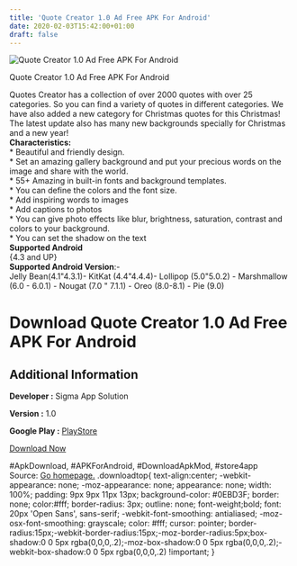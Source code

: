 ```yaml
---
title: 'Quote Creator 1.0 Ad Free APK For Android'
date: 2020-02-03T15:42:00+01:00
draft: false
---
```


![Quote Creator 1.0 Ad Free APK For Android](https://i2.wp.com/apkhome.net/wp-content/uploads/2020/02/Quote-Creator-1.0-Ad-Free.png "Quote Creator 1.0 Ad Free APK For Android")

  

Quote Creator 1.0 Ad Free APK For Android

Quotes Creator has a collection of over 2000 quotes with over 25 categories. So you can find a variety of quotes in different categories. We have also added a new category for Christmas quotes for this Christmas! The latest update also has many new backgrounds specially for Christmas and a new year!  
**Characteristics:**  
\* Beautiful and friendly design.  
\* Set an amazing gallery background and put your precious words on the image and share with the world.  
\* 55+ Amazing in built-in fonts and background templates.  
\* You can define the colors and the font size.  
\* Add inspiring words to images  
\* Add captions to photos  
\* You can give photo effects like blur, brightness, saturation, contrast and colors to your background.  
\* You can set the shadow on the text  
**Supported Android**  
{4.3 and UP}  
**Supported Android Version**:-  
Jelly Bean(4.1"4.3.1)- KitKat (4.4"4.4.4)- Lollipop (5.0"5.0.2) - Marshmallow (6.0 - 6.0.1) - Nougat (7.0 " 7.1.1) - Oreo (8.0-8.1) - Pie (9.0)

Download Quote Creator 1.0 Ad Free APK For Android
==================================================

Additional Information
----------------------

**Developer :** Sigma App Solution

**Version :** 1.0

**Google Play :** [PlayStore](https://play.google.com/store/apps/details?id=com.sigmaappsolution.quotescreator)

  

[Download Now](https://store4app.co/post/quote-creator-1-0-ad-free-apk-for-android_1580740854)

  
#ApkDownload, #APKForAndroid, #DownloadApkMod, #store4app  
Source: [Go homepage.](https://store4app.co/post/quote-creator-1-0-ad-free-apk-for-android_1580740854) .downloadtop{ text-align:center; -webkit-appearance: none; -moz-appearance: none; appearance: none; width: 100%; padding: 9px 9px 11px 13px; background-color: #0EBD3F; border: none; color:#fff; border-radius: 3px; outline: none; font-weight;bold; font: 20px 'Open Sans', sans-serif; -webkit-font-smoothing: antialiased; -moz-osx-font-smoothing: grayscale; color: #fff; cursor: pointer; border-radius:15px;-webkit-border-radius:15px;-moz-border-radius:5px;box-shadow:0 0 5px rgba(0,0,0,.2);-moz-box-shadow:0 0 5px rgba(0,0,0,.2);-webkit-box-shadow:0 0 5px rgba(0,0,0,.2) !important; }